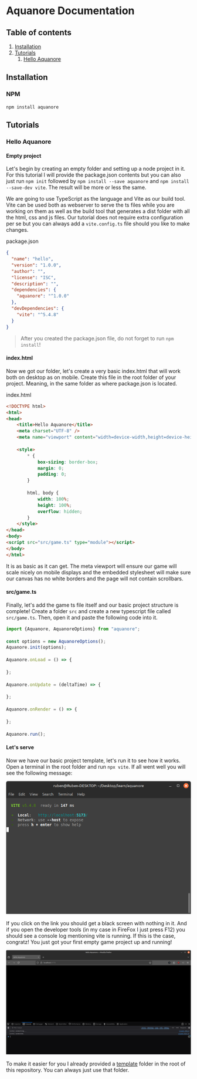 # Aquanore Documentation

## Table of contents
1. [Installation](#installation)
2. [Tutorials](#tutorials)
   1. [Hello Aquanore](#hello-aquanore)

## Installation
### NPM
```
npm install aquanore
```

## Tutorials
### Hello Aquanore
#### Empty project
Let's begin by creating an empty folder and setting up a node project in it. For this tutorial I will provide the package.json contents but you can also just run `npm init` followed by `npm install --save aquanore` and `npm install --save-dev vite`. The result will be more or less the same. 

We are going to use TypeScript as the language and Vite as our build tool. Vite can be used both as webserver to serve the ts files while you are working on them as well as the build tool that generates a dist folder with all the html, css and js files. Our tutorial does not require extra configuration per se but you can always add a `vite.config.ts` file should you like to make changes.

package.json
```json
{
  "name": "hello",
  "version": "1.0.0",
  "author": "",
  "license": "ISC",
  "description": "",
  "dependencies": {
    "aquanore": "^1.0.0"
  },
  "devDependencies": {
    "vite": "^5.4.8"
  }
}
```

> After you created the package.json file, do not forget to run `npm install`!

#### index.html
Now we got our folder, let's create a very basic index.html that will work both on desktop as on mobile. Create this file in the root folder of your project. Meaning, in the same folder as where package.json is located.

index.html
```html
<!DOCTYPE html>
<html>
<head>
    <title>Hello Aquanore</title>
    <meta charset="UTF-8" />
    <meta name="viewport" content="width=device-width,height=device-height,initial-scale=1.0" />

    <style>
        * {
            box-sizing: border-box;
            margin: 0;
            padding: 0;
        }

        html, body {
            width: 100%;
            height: 100%;
            overflow: hidden;
        }
    </style>
</head>
<body>
<script src="src/game.ts" type="module"></script>
</body>
</html>
```

It is as basic as it can get. The meta viewport will ensure our game will scale nicely on mobile displays and the embedded stylesheet will make sure our canvas has no white borders and the page will not contain scrollbars.

#### src/game.ts
Finally, let's add the game ts file itself and our basic project structure is complete! Create a folder `src` and create a new typescript file called `src/game.ts`. Then, open it and paste the following code into it.

```ts
import {Aquanore, AquanoreOptions} from "aquanore";

const options = new AquanoreOptions();
Aquanore.init(options);

Aquanore.onLoad = () => {

};

Aquanore.onUpdate = (deltaTime) => {

};

Aquanore.onRender = () => {

};

Aquanore.run();
```

#### Let's serve
Now we have our basic project template, let's run it to see how it works. Open a terminal in the root folder and run `npx vite`. If all went well you will see the following message:

![vite](images/vite.png "Vite")

If you click on the link you should get a black screen with nothing in it. And if you open the developer tools (in my case in FireFox I just press F12) you should see a console log mentioning vite is running. If this is the case, congratz! You just got your first empty game project up and running!

![FireFox debug](images/empty.png "Empty game project")

To make it easier for you I already provided a [template](../template/) folder in the root of this repository. You can always just use that folder.